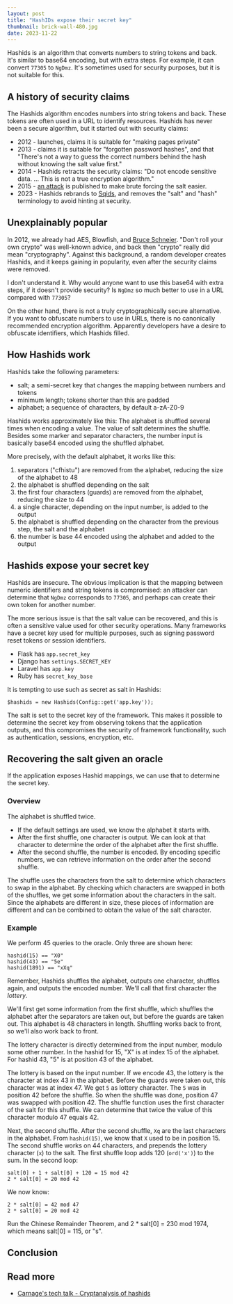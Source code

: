 ```yaml
---
layout: post
title: "HashIDs expose their secret key"
thumbnail: brick-wall-480.jpg
date: 2023-11-22
---
```


Hashids is an algorithm that converts numbers to string tokens and back. It's similar to base64 encoding, but with extra steps. For example, it can convert `77305` to `NgDmz`. It's sometimes used for security purposes, but it is not suitable for this.

<!-- Photo source: https://pixabay.com/photos/wall-bricks-shadow-home-texture-1358958/ -->

## A history of security claims

The Hashids algorithm encodes numbers into string tokens and back. These tokens are often used in a URL to identify resources. Hashids has never been a secure algorithm, but it started out with security claims:

* 2012 - launches, claims it is suitable for "making pages private"
* 2013 - claims it is suitable for "forgotten password hashes", and that "There's not a way to guess the correct numbers behind the hash without knowing the salt value first."
* 2014 - Hashids retracts the security claims: "Do not encode sensitive data. ... This is not a true encryption algorithm."
* 2015 - [an attack](https://carnage.github.io/2015/08/cryptanalysis-of-hashids) is published to make brute forcing the salt easier.
* 2023 - Hashids rebrands to [Sqids](https://sqids.org/), and removes the "salt" and "hash" terminology to avoid hinting at security.

## Unexplainably popular

In 2012, we already had AES, Blowfish, and [Bruce Schneier](https://www.schneier.com/blog/archives/2011/04/schneiers_law.html). "Don't roll your own crypto" was well-known advice, and back then "crypto" really did mean "cryptography". Against this background, a random developer creates Hashids, and it keeps gaining in popularity, even after the security claims were removed.

I don't understand it. Why would anyone want to use this base64 with extra steps, if it doesn't provide security? Is `NgDmz` so much better to use in a URL compared with `77305`?

On the other hand, there is not a truly cryptographically secure alternative. If you want to obfuscate numbers to use in URLs, there is no canonically recommended encryption algorithm. Apparently developers have a desire to obfuscate identifiers, which Hashids filled.

## How Hashids work

Hashids take the following parameters:

- salt; a semi-secret key that changes the mapping between numbers and tokens
- minimum length; tokens shorter than this are padded
- alphabet; a sequence of characters, by default a-zA-Z0-9

Hashids works approximately like this:
The alphabet is shuffled several times when encoding a value. The value of salt determines the shuffle. Besides some marker and separator characters, the number input is basically base64 encoded using the shuffled alphabet.

More precisely, with the default alphabet, it works like this:

1. separators ("cfhistu") are removed from the alphabet, reducing the size of the alphabet to 48
2. the alphabet is shuffled depending on the salt
3. the first four characters (guards) are removed from the alphabet, reducing the size to 44
4. a single character, depending on the input number, is added to the output
5. the alphabet is shuffled depending on the character from the previous step, the salt and the alphabet
6. the number is base 44 encoded using the alphabet and added to the output

## Hashids expose your secret key

Hashids are insecure. The obvious implication is that the mapping between numeric identifiers and string tokens is compromised: an attacker can determine that `NgDmz` corresponds to `77305`, and perhaps can create their own token for another number.

The more serious issue is that the salt value can be recovered, and this is often a sensitive value used for other security operations. Many frameworks have a secret key used for multiple purposes, such as signing password reset tokens or session identifiers.

* Flask has `app.secret_key`
* Django has `settings.SECRET_KEY`
* Laravel has `app.key`
* Ruby has `secret_key_base`

It is tempting to use such as secret as salt in Hashids:

```
$hashids = new Hashids(Config::get('app.key'));
```

The salt is set to the secret key of the framework. This makes it possible to determine the secret key from observing tokens that the application outputs, and this compromises the security of framework functionality, such as authentication, sessions, encryption, etc.

## Recovering the salt given an oracle

If the application exposes Hashid mappings, we can use that to determine the secret key.

### Overview

The alphabet is shuffled twice.

* If the default settings are used, we know the alphabet it starts with.
* After the first shuffle, one character is output. We can look at that character to determine the order of the alphabet after the first shuffle.
* After the second shuffle, the number is encoded. By encoding specific numbers, we can retrieve information on the order after the second shuffle.

The shuffle uses the characters from the salt to determine which characters to swap in the alphabet. By checking which characters are swapped in both of the shuffles, we get some information about the characters in the salt. Since the alphabets are different in size, these pieces of information are different and can be combined to obtain the value of the salt character.

### Example

We perform 45 queries to the oracle. Only three are shown here:

```
hashid(15) == "X0"
hashid(43) == "5e"
hashid(1891) == "xXq"
```

Remember, Hashids shuffles the alphabet, outputs one character, shuffles again, and outputs the encoded number. We'll call that first character the *lottery*.

We'll first get some information from the first shuffle, which shuffles the alphabet after the separators are taken out, but before the guards are taken out. This alphabet is 48 characters in length. Shuffling works back to front, so we'll also work back to front.

The lottery character is directly determined from the input number, modulo some other number. In the hashid for 15, "X" is at index 15 of the alphabet. For hashid 43, "5" is at position 43 of the alphabet.

The lottery is based on the input number. If we encode 43, the lottery is the character at index 43 in the alphabet. Before the guards were taken out, this character was at index 47. We get `5` as lottery character. The `5` was in position 42 before the shuffle. So when the shuffle was done, position 47 was swapped with position 42. The shuffle function uses the first character of the salt for this shuffle. We can determine that twice the value of this character modulo 47 equals 42.

Next, the second shuffle. After the second shuffle, `Xq` are the last characters in the alphabet. From `hashid(15)`, we know that `X` used to be in position 15. The second shuffle works on 44 characters, and prepends the lottery character (`x`) to the salt. The first shuffle loop adds 120 (`ord('x')`) to the sum. In the second loop:

```
salt[0] + 1 + salt[0] + 120 = 15 mod 42
2 * salt[0] = 20 mod 42
```

We now know:

```
2 * salt[0] = 42 mod 47
2 * salt[0] = 20 mod 42
```

Run the Chinese Remainder Theorem, and 2 * salt[0] = 230 mod 1974, which means salt[0] = 115, or "s".

## Conclusion


## Read more

* [Carnage's tech talk - Cryptanalysis of hashids](https://carnage.github.io/2015/08/cryptanalysis-of-hashids)
